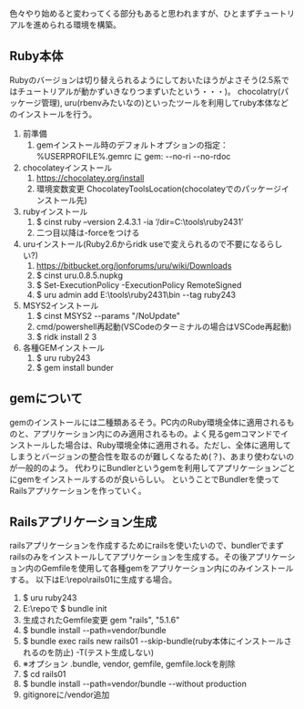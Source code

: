 
色々やり始めると変わってくる部分もあると思われますが、ひとまずチュートリアルを進められる環境を構築。

## Ruby本体

Rubyのバージョンは切り替えられるようにしておいたほうがよさそう(2.5系ではチュートリアルが動かずいきなりつまずいたという・・・)。
chocolatry(パッケージ管理), uru(rbenvみたいなの)といったツールを利用してruby本体などのインストールを行う。

1. 前準備
   1. gemインストール時のデフォルトオプションの指定：%USERPROFILE%\.gemrc に gem: --no-ri --no-rdoc
2. chocolateyインストール
   1. <https://chocolatey.org/install>
   2. 環境変数変更 ChocolateyToolsLocation(chocolateyでのパッケージインストール先)
3. rubyインストール
   1. $ cinst ruby –version 2.4.3.1 -ia ‘/dir=C:\tools\ruby2431’
   2. 二つ目以降は-forceをつける
4. uruインストール(Ruby2.6からridk useで変えられるので不要になるらしい?)
   1. <https://bitbucket.org/jonforums/uru/wiki/Downloads>
   2. $ cinst uru.0.8.5.nupkg
   3. $ Set-ExecutionPolicy -ExecutionPolicy RemoteSigned
   4. $ uru admin add E:\tools\ruby2431\bin --tag ruby243
5. MSYS2インストール
   1. $ cinst MSYS2 --params "/NoUpdate"
   2. cmd/powershell再起動(VSCodeのターミナルの場合はVSCode再起動)
   3. $ ridk install 2 3
6. 各種GEMインストール
   1. $ uru ruby243
   2. $ gem install bunder

## gemについて

gemのインストールには二種類あるそう。PC内のRuby環境全体に適用されるものと、アプリケーション内にのみ適用されるもの。よく見るgemコマンドでインストールした場合は、Ruby環境全体に適用される。ただし、全体に適用してしまうとバージョンの整合性を取るのが難しくなるため(？)、あまり使わないのが一般的のよう。
代わりにBundlerというgemを利用してアプリケーションごとにgemをインストールするのが良いらしい。
ということでBundlerを使ってRailsアプリケーションを作っていく。

## Railsアプリケーション生成

railsアプリケーションを作成するためにrailsを使いたいので、bundlerでまずrailsのみをインストールしてアプリケーションを生成する。その後アプリケーション内のGemfileを使用して各種gemをアプリケーション内にのみインストールする。
以下はE:\repo\rails01に生成する場合。

1. $ uru ruby243
2. E:\repoで $ bundle init
3. 生成されたGemfile変更 gem "rails", "5.1.6"
4. $ bundle install --path=vendor/bundle
5. $ bundle exec rails new rails01 --skip-bundle(ruby本体にインストールされるのを防止) -T(テスト生成しない)
6. ※オプション .bundle, vendor, gemfile, gemfile.lockを削除
7. $ cd rails01
8. $ bundle install --path=vendor/bundle --without production
9. gitignoreに/vendor追加
